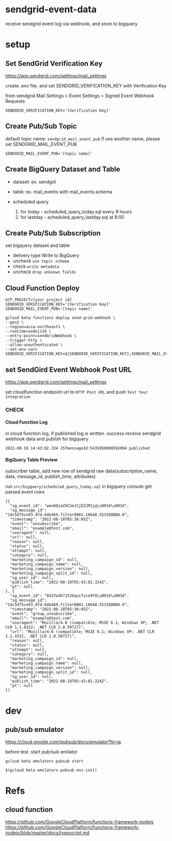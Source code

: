 # sendgrid-event-data

receive sendgrid event log via webhook, and store to bigquery

# setup

## Set SendGrid Verification Key

https://app.sendgrid.com/settings/mail_settings

create .env file. and set SENDGRID_VERIFICATION_KEY with Verification Key

from sendgrid Mail Settings > Event Settings > Signed Event Webhook Requests

```.env
SENDGRID_VERIFICATION_KEY='[Verification Key]'
```

## Create Pub/Sub Topic

default topic name: `sendgrid_mail_event_pub`
if use another name, please set SENDGRID_MAIL_EVENT_PUB

```.env
SENDGRID_MAIL_EVENT_PUB='[topic name]'
```

## Create BigQuery Dataset and Table

- dataset: ex. sendgid
- table: ex. mail_events with mail_events.schema

- scheduled query
  1. for today - scheduled_query_today.sql every 8 hours
  2. for lastday - scheduled_query_lastday.sql at 8:00

## Create Pub/Sub Subscription

set bigquery dataset and table

- delivery type Write to BigQuery
- uncheck `use topic schema`
- check `write metadata`
- uncheck `drop unknown fields`

## Cloud Function Deploy

```
GCP_PROJECT=[your project id]
SENDGRID_VERIFICATION_KEY='[Verification Key]'
SENDGRID_MAIL_EVENT_PUB='[topic name]'

gcloud beta functions deploy send-grid-webhook \
--gen2 \
--region=asia-northeast1 \
--runtime=nodejs16 \
--entry-point=sendGridWebhook \
--trigger-http \
--allow-unauthenticated \
--set-env-vars SENDGRID_VERIFICATION_KEY=${SENDGRID_VERIFICATION_KEY},SENDGRID_MAIL_EVENT_PUB=${SENDGRID_MAIL_EVENT_PUB}
```

## set SendGird Event Webhook Post URL

https://app.sendgrid.com/settings/mail_settings

set cloudfunction endpoint url to `HTTP Post URL` and push `Test Your Integration`

### CHECK

#### Cloud Function Log

in cloud function log, if published log is written. success receive sendgrid webhook data and publish for bigquery

```
2022-08-18 14:43:02.334 JSTmessageId:5435950069592094 published
```

#### BigQuery Table Preview

subscriber table, add new row of sendgrid raw data(subscription_name, data, message_id, publish_time, attributes)

run `src/bigquery/scheduled_query_today.sql` in bigquery console
get parsed event rows

```
[{
  "sg_event_id": "wwn6QimZXCSeJ1jEZJM2jg\u003d\u003d",
  "sg_message_id": "14c5d75ce93.dfd.64b469.filter0001.16648.5515E0B88.0",
  "timestamp": "2022-08-18T05:36:05Z",
  "event": "unsubscribe",
  "email": "example@test.com",
  "useragent": null,
  "url": null,
  "reason": null,
  "status": null,
  "attempt": null,
  "category": null,
  "marketing_campaign_id": null,
  "marketing_campaign_name": null,
  "marketing_campaign_version": null,
  "marketing_campaign_split_id": null,
  "sg_user_id": null,
  "publish_time": "2022-08-18T05:43:02.324Z",
  "pt": null
}, {
  "sg_event_id": "842YwVb725JKquifzce9fQ\u003d\u003d",
  "sg_message_id": "14c5d75ce93.dfd.64b469.filter0001.16648.5515E0B88.0",
  "timestamp": "2022-08-18T05:36:05Z",
  "event": "group_unsubscribe",
  "email": "example@test.com",
  "useragent": "Mozilla/4.0 (compatible; MSIE 6.1; Windows XP; .NET CLR 1.1.4322; .NET CLR 2.0.50727)",
  "url": "Mozilla/4.0 (compatible; MSIE 6.1; Windows XP; .NET CLR 1.1.4322; .NET CLR 2.0.50727)",
  "reason": null,
  "status": null,
  "attempt": null,
  "category": null,
  "marketing_campaign_id": null,
  "marketing_campaign_name": null,
  "marketing_campaign_version": null,
  "marketing_campaign_split_id": null,
  "sg_user_id": null,
  "publish_time": "2022-08-18T05:43:02.324Z",
  "pt": null
}]
```

# dev

## pub/sub emulator

https://cloud.google.com/pubsub/docs/emulator?hl=ja

before test. start pub/sub emilator

```
gcloud beta emulators pubsub start
```

```
$(gcloud beta emulators pubsub env-init)
```

# Refs

## cloud function

https://github.com/GoogleCloudPlatform/functions-framework-nodejs
https://github.com/GoogleCloudPlatform/functions-framework-nodejs/blob/master/docs/typescript.md
